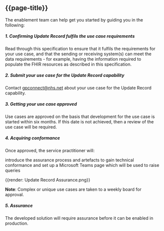 ## {{page-title}}

The enablement team can help get you started by guiding you in the following:

##### 1. Confirming Update Record fulfils the use case requirements
Read through this specification to ensure that it fulfils the requirements for your use case, and that the sending or receiving system(s) can meet the data requirements - for example, having the information required to populate the FHIR resources as described in this specification.

##### 2. Submit your use case for the Update Record capability
Contact [gpconnect@nhs.net](mailto:gpconnect@nhs.net) about your use case for the Update Record capability.

##### 3. Getting your use case approved
Use cases are approved on the basis that development for the use case is started within six months. If this date is not achieved, then a review of the use case will be required.
<!---
<div class="nhsd-a-box nhsd-a-box--bg-light-yellow nhsd-!t-margin-bottom-6 nhsd-t-body">
    <b>Important</b>: Additional development will require a new use case submission.
</div>
--->
##### 4. Acquiring conformance
Once approved, the service practitioner will:

introduce the assurance process and artefacts to gain technical conformance and
set up a Microsoft Teams page which will be used to raise queries

{{render: Update Record Assurance.png}}

<div class="nhsd-a-box nhsd-a-box--bg-light-blue nhsd-!t-margin-bottom-6 nhsd-t-body">
    <b>Note</b>: Complex or unique use cases are taken to a weekly board for approval.
</div>

##### 5. Assurance
The developed solution will require assurance before it can be enabled in production.


